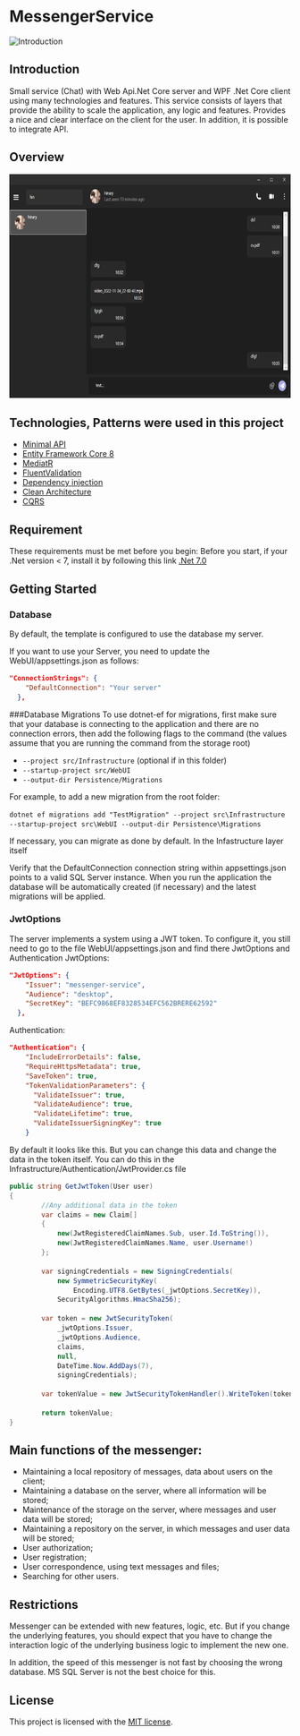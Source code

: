 # MessengerService

![Introduction](https://i.pinimg.com/originals/3f/04/fb/3f04fb08cc38f888197b65fb99eb1824.gif)
## Introduction
Small service (Chat) with Web Api.Net Core server and WPF .Net Core client using many technologies and features.
This service consists of layers that provide the ability to scale the application, any logic and features. 
Provides a nice and clear interface on the client for the user.
In addition, it is possible to integrate API.

## Overview
<img src=".template.config/image_2023-06-25_15-48-25.png" width="700" height="400">

## Technologies, Patterns were used in this project
* [Minimal API](https://docs.microsoft.com/en-us/aspnet/core/introduction-to-aspnet-core)
* [Entity Framework Core 8](https://docs.microsoft.com/en-us/ef/core/)
* [MediatR](https://github.com/jbogard/MediatR)
* [FluentValidation](https://fluentvalidation.net/)
* [Dependency injection](https://www.dotnettricks.com/learn/designpatterns/solid-design-principles-explained-using-csharp)
* [Clean Architecture](https://github.com/jasontaylordev/CleanArchitecture)
* [CQRS](https://learn.microsoft.com/en-us/azure/architecture/patterns/cqrs)
  
## Requirement
These requirements must be met before you begin:
Before you start, if your .Net version < 7, install it by following this link [.Net 7.0](https://dotnet.microsoft.com/en-us/download/dotnet/7.0)

## Getting Started
### Database
By default, the template is configured to use the database my server. 

If you want to use your Server, you need to update the WebUI/appsettings.json as follows:
```json
"ConnectionStrings": {
    "DefaultConnection": "Your server"
  },
```

###Database Migrations
To use dotnet-ef for migrations, first make sure that your database is connecting to the application and there are no connection errors, then add the following flags to the command (the values assume that you are running the command from the storage root)

* `--project src/Infrastructure` (optional if in this folder)
* `--startup-project src/WebUI`
* `--output-dir Persistence/Migrations`

For example, to add a new migration from the root folder:

 `dotnet ef migrations add "TestMigration" --project src\Infrastructure --startup-project src\WebUI --output-dir Persistence\Migrations`

If necessary, you can migrate as done by default. In the Infastructure layer itself

Verify that the DefaultConnection connection string within appsettings.json points to a valid SQL Server instance.
When you run the application the database will be automatically created (if necessary) and the latest migrations will be applied.
### JwtOptions
The server implements a system using a JWT token. To configure it, you still need to go to the file WebUI/appsettings.json 
and find there JwtOptions and Authentication
JwtOptions:
```json
"JwtOptions": {
    "Issuer": "messenger-service",
    "Audience": "desktop",
    "SecretKey": "BEFC9868EF8328534EFC562BRERE62592"
  },
```
Authentication:
```json
"Authentication": {
    "IncludeErrorDetails": false,
    "RequireHttpsMetadata": true,
    "SaveToken": true,
    "TokenValidationParameters": {
      "ValidateIssuer": true,
      "ValidateAudience": true,
      "ValidateLifetime": true,
      "ValidateIssuerSigningKey": true
    }
```
By default it looks like this. But you can change this data and change the data in the token itself. 
You can do this in the Infrastructure/Authentication/JwtProvider.cs file
```cs
public string GetJwtToken(User user)
{
        //Any additional data in the token
        var claims = new Claim[]
        {
            new(JwtRegisteredClaimNames.Sub, user.Id.ToString()),
            new(JwtRegisteredClaimNames.Name, user.Username!)
        };

        var signingCredentials = new SigningCredentials(
            new SymmetricSecurityKey(
                Encoding.UTF8.GetBytes(_jwtOptions.SecretKey)),
            SecurityAlgorithms.HmacSha256);

        var token = new JwtSecurityToken(
            _jwtOptions.Issuer,
            _jwtOptions.Audience,
            claims,
            null,
            DateTime.Now.AddDays(7),
            signingCredentials);

        var tokenValue = new JwtSecurityTokenHandler().WriteToken(token);

        return tokenValue;
}
```

## Main functions of the messenger:
* Maintaining a local repository of messages, data about users on the client;
* Maintaining a database on the server, where all information will be stored;
* Maintenance of the storage on the server, where messages and user data will be stored;
* Maintaining a repository on the server, in which messages and user data will be stored;
* User authorization;
* User registration;
* User correspondence, using text messages and files;
* Searching for other users.

## Restrictions

Messenger can be extended with new features, logic, etc. But if you change the underlying features, you should expect that you have to change the interaction logic of the underlying business logic to implement the new one.

In addition, the speed of this messenger is not fast by choosing the wrong database. MS SQL Server is not the best choice for this.

## License
This project is licensed with the [MIT license](LICENSE.txt).
